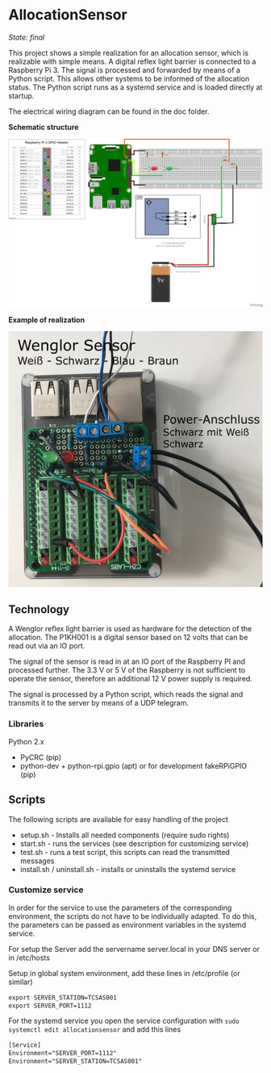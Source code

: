 # AllocationSensor

_State: final_

This project shows a simple realization for an allocation sensor, which is realizable with simple means. A digital reflex light barrier is connected to a Raspberry Pi 3. The signal is processed and forwarded by means of a Python script. This allows other systems to be informed of the allocation status. The Python script runs as a systemd service and is loaded directly at startup. 

The electrical wiring diagram can be found in the doc folder.

**Schematic structure**

![Schematic structure][image-1]

**Example of realization**

![Example of realization][image-2]

## Technology

A Wenglor reflex light barrier is used as hardware for the detection of the allocation. The P1KH001 is a digital sensor based on 12 volts that can be read out via an IO port.

The signal of the sensor is read in at an IO port of the Raspberry PI and processed further. The 3.3 V or 5 V of the Raspberry is not sufficient to operate the sensor, therefore an additional 12 V power supply is required.

The signal is processed by a Python script, which reads the signal and transmits it to the server by means of a UDP telegram.

### Libraries

Python 2.x
- PyCRC (pip)
- python-dev + python-rpi.gpio (apt) or for development fakeRPiGPIO (pip)

## Scripts

The following scripts are available for easy handling of the project
- setup.sh - Installs all needed components (require sudo rights)
- start.sh - runs the services (see description for customizing service)
- test.sh - runs a test script, this scripts can read the transmitted messages
- install.sh / uninstall.sh - installs or uninstalls the systemd service

### Customize service

In order for the service to use the parameters of the corresponding environment, the scripts do not have to be individually adapted. To do this, the parameters can be passed as environment variables in the systemd service.

For setup the Server add the servername server.local in your DNS server or in /etc/hosts

Setup in global system environment, add these lines in /etc/profile (or similar)

```
export SERVER_STATION=TCSAS001
export SERVER_PORT=1112
```

For the systemd service you open the service configuration with `sudo systemctl edit allocationsensor` and add this lines

```
[Service]
Environment="SERVER_PORT=1112"
Environment="SERVER_STATION=TCSAS001"
```

[image-1]:	doc/Design_P1KH001_v2_Plug-in_board.png "Plug-in Board"
[image-2]:	doc/Realisation_example.jpg "Example image of the connection"

